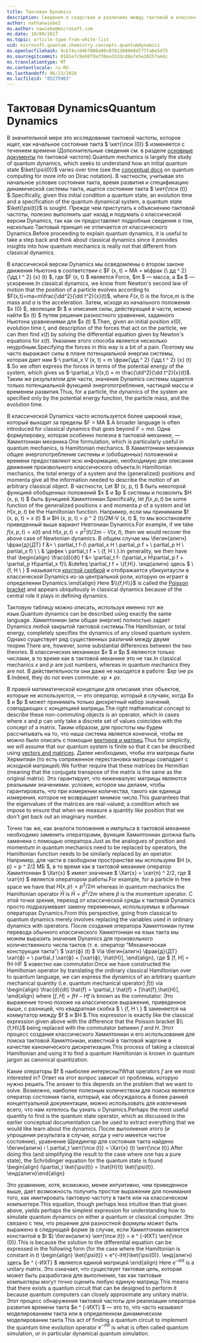 ```yaml
---
title: Тактовая Dynamics
description: Сведения о сходствах и различиях между тактовой и классической Dynamics.
author: nathanwiebe2
ms.author: nawiebe@microsoft.com
ms.date: 10/09/2017
ms.topic: article-type-from-white-list
uid: microsoft.quantum.chemistry.concepts.quantumdynamics
ms.openlocfilehash: 9cb74ccd4b7806a90c0701300860d777fa8e5d75
ms.sourcegitcommit: 0181e7c9e98f9af30ea32d3cd8e7e5e30257a4dc
ms.translationtype: MT
ms.contentlocale: ru-RU
ms.lasthandoff: 06/23/2020
ms.locfileid: "85275903"
---
```

# <a name="quantum-dynamics"></a><span data-ttu-id="766c8-103">Тактовая Dynamics</span><span class="sxs-lookup"><span data-stu-id="766c8-103">Quantum Dynamics</span></span>

<span data-ttu-id="766c8-104">В значительной мере это исследование тактовой частоты, которое ищет, как начальное состояние такта $ \кет{\пси (0)} $ изменяется с течением времени (Дополнительные сведения см. в разделе [основные документы](xref:microsoft.quantum.concepts.dirac) по тактовой частоте).</span><span class="sxs-lookup"><span data-stu-id="766c8-104">Quantum mechanics is largely the study of quantum dynamics, which seeks to understand how an initial quantum state $\ket{\psi(0)}$ varies over time (see the [conceptual docs](xref:microsoft.quantum.concepts.dirac) on quantum computing for more info on Dirac notation).</span></span>
<span data-ttu-id="766c8-105">В частности, учитывая это начальное условие состояния такта, время развития и спецификацию динамической системы такта, ищется состояние такта $ \кет{\пси (t)} $.</span><span class="sxs-lookup"><span data-stu-id="766c8-105">Specifically, given this initial condition a quantum state, an evolution time and a specification of the quantum dynamical system, a quantum state $\ket{\psi(t)}$ is sought.</span></span>
<span data-ttu-id="766c8-106">Прежде чем приступать к объяснению тактовой частоты, полезно выполнить шаг назад и подумать о классической версии Dynamics, так как он предоставляет подробные сведения о том, насколько Тактовый принцип не отличается от классического Dynamics.</span><span class="sxs-lookup"><span data-stu-id="766c8-106">Before proceeding to explain quantum dynamics, it is useful to take a step back and think about classical dynamics since it provides insights into how quantum mechanics is really not that different from classical dynamics.</span></span>

<span data-ttu-id="766c8-107">В классической версии Dynamics мы осведомлены о втором законе движения Ньютона в соответствии с $F (x, t) = MA = м\фрак {\ дд ^ 2} {\дд t ^ 2} {x} (t) $, где $F (x, t) $ является Force, $m $ — масса, а $a $ — ускорение.</span><span class="sxs-lookup"><span data-stu-id="766c8-107">In classical dynamics, we know from Newton's second law of motion that the position of a particle evolves according to $F(x,t)=ma=m\frac{\dd^2}{\dd t^2}{x}(t)$, where $F(x,t)$ is the force,$m$ is the mass and $a$ is the acceleration.</span></span>
<span data-ttu-id="766c8-108">Затем, исходя из начального положения $x (0) $, эволюции $t $ и описания силы, действующей в части, можно найти $x (t) $ путем решения разностного уравнения, заданного Ньютона уравнениями для $x (t) $.</span><span class="sxs-lookup"><span data-stu-id="766c8-108">Then, given an initial position $x(0)$, evolution time $t$, and description of the forces that act on the particle, we can then find $x(t)$ by solving the differential equation given by Newton's equations for $x(t)$.</span></span>
<span data-ttu-id="766c8-109">Указание этого способа является несколько неудобным.</span><span class="sxs-lookup"><span data-stu-id="766c8-109">Specifying the forces in this way is a bit of a pain.</span></span>
<span data-ttu-id="766c8-110">Поэтому мы часто выражают силы в плане потенциальной энергии системы, которая дает нам $-\ partial_x V (x, t) = m \фрак{\дд ^ 2} {\дд t ^ 2} {x} (t) $.</span><span class="sxs-lookup"><span data-stu-id="766c8-110">So we often express the forces in terms of the potential energy of the system, which gives us $-\partial_x V(x,t) = m \frac{\dd^2}{\dd t^2}{x}(t)$.</span></span>
<span data-ttu-id="766c8-111">Таким же результатом для части, значение Dynamics системы задается только потенциальной функцией энергопотребления, частицой массы и временем развития.</span><span class="sxs-lookup"><span data-stu-id="766c8-111">Thus, for a particle, the dynamics of the system are specified only by the potential energy function, the particle mass, and the evolution time.</span></span>

<span data-ttu-id="766c8-112">В классической Dynamics часто используется более широкий язык, который выходит за пределы $F = MA $.</span><span class="sxs-lookup"><span data-stu-id="766c8-112">A broader language is often introduced for classical dynamics that goes beyond $F=ma$.</span></span>
<span data-ttu-id="766c8-113">Одна формулировку, которая особенно полезна в тактовой механике, — Хамилтониан механика.</span><span class="sxs-lookup"><span data-stu-id="766c8-113">One formulation, which is particularly useful in quantum mechanics, is Hamiltonian mechanics.</span></span>
<span data-ttu-id="766c8-114">В Хамилтониан механиках общее энергопотребление системы и (обобщенных) положений и времени предоставляют всю информацию, необходимую для описания движения произвольного классического объекта.</span><span class="sxs-lookup"><span data-stu-id="766c8-114">In Hamiltonian mechanics, the total energy of a system and the (generalized) positions and momenta give all the information needed to describe the motion of an arbitrary classical object.</span></span>
<span data-ttu-id="766c8-115">В частности, Let $f (x, p, t) $ быть некоторой функцией обобщенных положений $x $ и $p $ системы и позволить $H (x, p, t) $ быть функцией Хамилтониан.</span><span class="sxs-lookup"><span data-stu-id="766c8-115">Specifically, let $f(x,p,t)$ be some function of the generalized positions $x$ and momenta $p$ of a system and let $H(x,p,t)$ be the Hamiltonian function.</span></span>
<span data-ttu-id="766c8-116">Например, если мы принимаем $f (x, p, t) = x (t) $ и $H (x, p, t) = p ^ 2 (t)/2M-V (x, t) $, то мы восстановите приведенный выше вариант Невтониан Dynamics.</span><span class="sxs-lookup"><span data-stu-id="766c8-116">For example, if we take $f(x,p,t)= x(t)$ and $H(x,p,t)=p^2(t)/2m - V(x,t)$, then we would recover the above case of Newtonian dynamics.</span></span>
<span data-ttu-id="766c8-117">В общем случае мы \бегин{алигн} \фрак{д}{ДТ} f &= \ partial_t f-(\ partial_x H \ partial_p f + \ partial_p H \ partial_x f) \\ \\ & \дефек \ partial_t f + \\ {f, H \\ }.</span><span class="sxs-lookup"><span data-stu-id="766c8-117">In generality, we then have that \begin{align} \frac{d}{dt} f &= \partial_t f- (\partial_x H\partial_p f + \partial_p H\partial_x f)\\\\ &\defeq \partial_t f + \\{f,H\\}.</span></span>
<span data-ttu-id="766c8-118">\енд{алигн} здесь $ \\ {f, H \\ } $ называется [круглой скобкой](https://en.wikipedia.org/wiki/Poisson_bracket) и отображается убикуитаусли в классической Dynamics из-за центральной роли, которую он играет в определении Dynamics.</span><span class="sxs-lookup"><span data-stu-id="766c8-118">\end{align} Here $\\{f,H\\}$ is called the [Poisson bracket](https://en.wikipedia.org/wiki/Poisson_bracket) and appears ubiquitously in classical dynamics because of the central role it plays in defining dynamics.</span></span>

<span data-ttu-id="766c8-119">Тактовую таблицу можно описать, используя именно тот же язык.</span><span class="sxs-lookup"><span data-stu-id="766c8-119">Quantum dynamics can be described using exactly the same language.</span></span>
<span data-ttu-id="766c8-120">Хамилтониан (или общая энергия) полностью задает Dynamics любой закрытой тактовой системы.</span><span class="sxs-lookup"><span data-stu-id="766c8-120">The Hamiltonian, or total energy, completely specifies the dynamics of any closed quantum system.</span></span>
<span data-ttu-id="766c8-121">Однако существует ряд существенных различий между двумя теории.</span><span class="sxs-lookup"><span data-stu-id="766c8-121">There are, however, some substantial differences between the two theories.</span></span>
<span data-ttu-id="766c8-122">В классических механиках $x $ и $p $ являются только числами, в то время как в тактовой механике это не так.</span><span class="sxs-lookup"><span data-stu-id="766c8-122">In classical mechanics $x$ and $p$ are just numbers, whereas in quantum mechanics they are not.</span></span>
<span data-ttu-id="766c8-123">В действительности они даже не находятся в работе: $xp \не px $.</span><span class="sxs-lookup"><span data-stu-id="766c8-123">Indeed, they do not even commute: $xp \ne px$.</span></span>

<span data-ttu-id="766c8-124">В правой математической концепции для описания этих объектов, которые не используются, — это оператор, который в случаях, когда $x $ и $p $ может принимать только дискретный набор значений, совпадающих с концепцией матрицы.</span><span class="sxs-lookup"><span data-stu-id="766c8-124">The right mathematical concept to describe these non-commuting objects is an operator, which in cases where $x$ and $p$ can only take a discrete set of values coincides with the concept of a matrix.</span></span>
<span data-ttu-id="766c8-125">Таким образом, для простоты мы будем рассчитывать на то, что наша система является конечной, чтобы ее можно было описать с помощью [векторов и матриц](xref:microsoft.quantum.concepts.vectors).</span><span class="sxs-lookup"><span data-stu-id="766c8-125">Thus for simplicity, we will assume that our quantum system is finite so that it can be described using [vectors and matrices](xref:microsoft.quantum.concepts.vectors).</span></span>
<span data-ttu-id="766c8-126">Далее необходимо, чтобы эти матрицы были Хермитиан (то есть сопряженное перестановка матрицы совпадает с исходной матрицей).</span><span class="sxs-lookup"><span data-stu-id="766c8-126">We further require that these matrices be Hermitian (meaning that the conjugate transpose of the matrix is the same as the original matrix).</span></span>
<span data-ttu-id="766c8-127">Это гарантирует, что еиженвалуес матрицы являются реальными значениями. условие, которое мы делаем, чтобы гарантировать, что при измерении количества, такого как единица измерения, которое не возвращает мнимое число.</span><span class="sxs-lookup"><span data-stu-id="766c8-127">This guarantees that the eigenvalues of the matrices are real-valued; a condition which we impose to ensure that when we measure a quantity like position that we don't get back out an imaginary number.</span></span>

<span data-ttu-id="766c8-128">Точно так же, как аналоги положения и импульса в тактовой механике необходимо заменить операторами, функция Хамилтониан должна быть заменена с помощью оператора.</span><span class="sxs-lookup"><span data-stu-id="766c8-128">Just as the analogues of position and momentum in quantum mechanics need to be replaced by operators, the Hamiltonian function needs to be similarly replaced by an operator.</span></span>
<span data-ttu-id="766c8-129">Например, для части в свободном пространстве мы используем $H (x, p) = p ^ 2/2 МБ $, в то время как в тактовой механике оператор Хамилтониан $ \Хат{х} $ имеет значение $ \Хат{х} = \хат{п} ^ 2/2, где $ \хат{п} $ является оператором работы.</span><span class="sxs-lookup"><span data-stu-id="766c8-129">For example, for a particle in free space we have that $H(x,p) = p^2/2m$ whereas in quantum mechanics the Hamiltonian operator $\hat{H}$ is $\hat{H}= \hat{p}^2/2m$ where $\hat{p}$ is the momentum operator.</span></span>
<span data-ttu-id="766c8-130">С этой точки зрения, переход от классической среды к тактовой Dynamics просто подразумевает замену переменных, используемых в обычных операторах Dynamics.</span><span class="sxs-lookup"><span data-stu-id="766c8-130">From this perspective, going from classical to quantum dynamics merely involves replacing the variables used in ordinary dynamics with operators.</span></span>
<span data-ttu-id="766c8-131">После создания оператора Хамилтониан путем перевода обычного классического Хамилтониан на язык такта мы можем выразить значение Dynamics для произвольного количественного числа тактов (т. е. оператор "Механическая конструкция такта") $ \хат{ф} (t) $ Via \бегин{алигн} \фрак{д}{ДТ} \хат{ф} = \ partial_t \хат{ф} + [\хат{ф}, \hat{H}], \end{align}, где $ [f, H] = fH-HF $ известно как commutator.</span><span class="sxs-lookup"><span data-stu-id="766c8-131">Once we have constructed the Hamiltonian operator by translating the ordinary classical Hamiltonian over to quantum language, we can express the dynamics of an arbitrary quantum mechanical quantity (i.e. quantum mechanical operator) $\hat{f}(t)$ via \begin{align} \frac{d}{dt} \hat{f} = \partial_t \hat{f} + [\hat{f},\hat{H}], \end{align} where $[f,H] = fH -Hf$ is known as the commutator.</span></span>
<span data-ttu-id="766c8-132">Это выражение точно похоже на классическое выражение, приведенное выше, с разницей, что квадратная скобка $ \\ {f, H \\ } $ заменяется на коммутатор между $f $ и $H $.</span><span class="sxs-lookup"><span data-stu-id="766c8-132">This expression is exactly like the classical expression given above with the difference that the Poisson bracket $\\{f,H\\}$ being replaced with the commutator between $f$ and $H$.</span></span>
<span data-ttu-id="766c8-133">Этот процесс создания классического Хамилтониан и его использования для поиска тактовой Хамилтониан, известной в тактовой жаргоне в качестве канонического дискретизация.</span><span class="sxs-lookup"><span data-stu-id="766c8-133">This process of taking a classical Hamiltonian and using it to find a quantum Hamiltonian is known in quantum jargon as canonical quantization.</span></span>

<span data-ttu-id="766c8-134">Какие операторы $f $ наиболее интересны?</span><span class="sxs-lookup"><span data-stu-id="766c8-134">What operators $f$ are we most interested in?</span></span>  <span data-ttu-id="766c8-135">Ответ на этот вопрос зависит от проблемы, которую нужно решить.</span><span class="sxs-lookup"><span data-stu-id="766c8-135">The answer to this depends on the problem that we want to solve.</span></span>
<span data-ttu-id="766c8-136">Возможно, наиболее полезным количеством для поиска является оператор состояния такта, который, как обсуждалось в более ранней концептуальной документации, можно использовать для извлечения всего, что нам хотелось бы узнать о Dynamics.</span><span class="sxs-lookup"><span data-stu-id="766c8-136">Perhaps the most useful quantity to find is the quantum state operator, which as discussed in the earlier conceptual documentation can be used to extract everything that we would like learn about the dynamics.</span></span>
<span data-ttu-id="766c8-137">После выполнения этого (и упрощения результата в случае, когда у него имеется чистое состояние), уравнение Шредингер для состояния такта найдено \бегин{алигн} i \ partial_t \кет{\пси (t)} = \Хат{х} (t) \кет{\пси (t)}.</span><span class="sxs-lookup"><span data-stu-id="766c8-137">After doing this (and simplifying the result to the case where one has a pure state), the Schrödinger equation for the quantum state is found \begin{align} i\partial_t \ket{\psi(t)} = \hat{H}(t) \ket{\psi(t)}.</span></span>
<span data-ttu-id="766c8-138">\енд{алигн}</span><span class="sxs-lookup"><span data-stu-id="766c8-138">\end{align}</span></span>

<span data-ttu-id="766c8-139">Это уравнение, хотя, возможно, менее интуитивно, чем приведенное выше, дает возможность получить простое выражение для понимания того, как имитировать тактовую частоту в такте или на классическом компьютере.</span><span class="sxs-lookup"><span data-stu-id="766c8-139">This equation, though perhaps less intuitive than that given above, yields perhaps the simplest expression for understanding how to simulate quantum dynamics on either a quantum or classical computer.</span></span>
<span data-ttu-id="766c8-140">Это связано с тем, что решение для разностной формулы может быть выражено в следующей форме (в случае, если Хамилтониан является константой в $t $) \бегин{алигн} \кет{\пси (t)} = e ^ {-ИХТ} \кет{\пси (0)}.</span><span class="sxs-lookup"><span data-stu-id="766c8-140">This is because the solution to the differential equation can be expressed in the following form (for the case where the Hamiltonian is constant in $t$) \begin{align} \ket{\psi(t)} = e^{-iHt}\ket{\psi(0)}.</span></span>
<span data-ttu-id="766c8-141">\енд{алигн} здесь $e ^ {-ИХТ} $ является единой матрицей.</span><span class="sxs-lookup"><span data-stu-id="766c8-141">\end{align} Here $e^{-iHt}$ is a unitary matrix.</span></span>
<span data-ttu-id="766c8-142">Это означает, что существует тактовая цепь, которая может быть разработана для выполнения, так как тактовые компьютеры могут точно оценить любую единую матрицу.</span><span class="sxs-lookup"><span data-stu-id="766c8-142">This means that there exists a quantum circuit that can be designed to perform it because quantum computers can closely approximate any unitary matrix.</span></span>
<span data-ttu-id="766c8-143">Этот процесс обнаружения тактовой частоты для реализации оператора развития времени такта $e ^ {-ИХТ} $ — это то, что часто называют моделированием такта или в определенном динамическом моделировании такта.</span><span class="sxs-lookup"><span data-stu-id="766c8-143">This act of finding a quantum circuit to implement the quantum time evolution operator $e^{-iHt}$ is what is often called quantum simulation, or in particular dynamical quantum simulation.</span></span>
